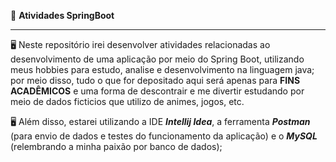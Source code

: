 📌 **Atividades SpringBoot**
***
🖥️ Neste repositório irei desenvolver atividades relacionadas ao desenvolvimento de uma aplicação por meio do Spring Boot, utilizando meus hobbies para estudo, analise e desenvolvimento na linguagem java; por meio disso, tudo o que for depositado aqui será apenas para **FINS ACADÊMICOS** e uma forma de descontrair e me divertir estudando por meio de dados ficticios que utilizo de animes, jogos, etc. 

🖥️ Além disso, estarei utilizando a IDE ***Intellij Idea***, a ferramenta ***Postman*** (para envio de dados e testes do funcionamento da aplicação) e o ***MySQL*** (relembrando a minha paixão por banco de dados);
